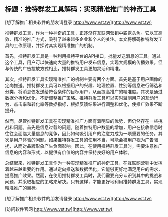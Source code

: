 ## **标题：推特群发工具解码：实现精准推广的神奇工具**

[想了解推广相关软件的朋友请登录 http://www.vst.tw](http://www.vst.tw)

推特群发工具，作为一种神奇的工具，正逐渐在互联网营销中崭露头角。它以其高效、精准的推广方式，吸引了越来越多企业和个人的关注。本文将解码推特群发工具的工作原理，并探讨其实现精准推广的机制。

首先，推特群发工具是一种利用推特平台的API接口，批量发送消息的工具。通过这个工具，用户可以快速向大量的推特用户发布信息，实现大规模的传播效果。但与传统的广告投放方式相比，推特群发工具更加灵活和精准。

其次，推特群发工具实现精准推广的机制主要有两个方面。首先是基于用户画像的定向推送。推特群发工具可以根据用户的兴趣、地理位置、性别等信息进行筛选和分类，将消息仅发送给符合条件的目标用户，从而提高推广的精准度。其次是通过数据分析和优化，不断调整推广策略。推特群发工具可以实时监测用户的互动行为、点击率和转化率等数据指标，根据反馈结果进行调整和优化，使推广效果不断提升。

然而，尽管推特群发工具在实现精准推广方面有着明显的优势，但仍然存在一些挑战和问题。首先是信息过载的问题。随着推特用户数量的增加，用户在接收信息时往往会面临大量信息的竞争，因此如何吸引用户的注意力成为一项重要的任务。其次是用户体验的问题。如果推特群发工具的使用不当，可能会被用户视为广告骚扰，从而对品牌形象产生负面影响。因此，在使用推特群发工具时，需要注意推广信息的内容和形式，以提供有价值的内容并保持良好的用户体验。

总结起来，推特群发工具作为一种实现精准推广的神奇工具，在互联网营销中发挥着越来越重要的作用。通过定向推送和数据优化，它能够更好地满足用户的需求，提高推广效果。然而，在使用推特群发工具时，我们需要充分认识到其中的挑战和问题，并采取相应的策略来解决。只有这样，才能更好地利用推特群发工具，实现精准推广的目标。

[想了解推广相关软件的朋友请登录 http://www.vst.tw](http://www.vst.tw)


[访问软件官网 http://www.vst.tw](http://www.vst.tw)
